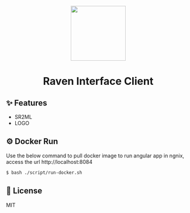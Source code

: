 <p align="center">
  <a href="https://github.com/ng-matero">
    <img width="150" src="https://user-images.strikinglycdn.com/res/hrscywv4p/image/upload/244879/459522_878566.png">
  </a>
</p>

<h1 align="center">
Raven Interface Client
</h1>

## ✨ Features

- SR2ML
- LOGO

## ⚙️ Docker Run

Use the below command to pull docker image to run angular app in ngnix, access the url http://localhost:8084

```bash
$ bash ./script/run-docker.sh
```

## 📃 License

MIT

